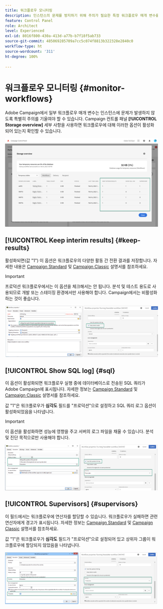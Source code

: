 ```yaml
---
title: 워크플로우 모니터링
description: 인스턴스의 문제를 방지하기 위해 주의가 필요한 특정 워크플로우 매개 변수를 모니터링하는 방법을 알아봅니다.
feature: Control Panel
role: Architect
level: Experienced
exl-id: 8016f800-430a-413d-a77b-b7f18f5ab733
source-git-commit: 485069285709a7cc5c074f8813b322328e2840c0
workflow-type: ht
source-wordcount: '311'
ht-degree: 100%

---
```


# 워크플로우 모니터링 {#monitor-workflows}

<!-- Clean paused and completed workflows

When [!DNL Adobe Campaign] workflows are paused or completed, they leave temporary tables on your instances database that consume space and can lead to performance issues.

Control Panel allows you to identify those workflows and clean the temporary resources generated on your instances.

>[!NOTE]
>
>Technically, this operation executes the **[!UICONTROL Database cleanup technical workflow]** that runs on your Campaign instance everyday (see [Campaign Standard](https://experienceleague.adobe.com/docs/campaign-standard/using/administrating/application-settings/technical-workflows.html#list-of-technical-workflows) and [Campaign Classic](https://experienceleague.adobe.com/docs/campaign-classic/using/monitoring-campaign-classic/data-processing/database-cleanup-workflow.html) documentation). 

To clean paused and completed workflows, follow these steps:

1. Navigate to the **[!UICONTROL Performance monitoring]** card.

1. In the **[!UICONTROL Databases]** tab, select the instance where you want to perform the operation.

1. Access the **[!UICONTROL Storage overview]** details, then filter the list on **[!UICONTROL Temporary tables]**. Learn more on **[!UICONTROL Storage overview]** in [this page](database-storage-overview.md).

    ![](assets/wkf-monitoring-filter.png)

1. All temporary tables generated on your instances by workflows and deliveries display. Click the **[!UICONTROL Clean now]** button to delete the resources generated by paused and completed workflows.

    ![](assets/wkf-monitoring-clean.png)

1. Once the operation is confirmed, you can track the estimated remaining time in the **[!UICONTROL Storage overview]** list.

    ![](assets/wkf-monitoring-in-progress.png)

Monitor workflow parameters -->

Adobe Campaign에서 일부 워크플로우 매개 변수는 인스턴스에 문제가 발생하지 않도록 특별히 주의를 기울여야 할 수 있습니다. Campaign 컨트롤 패널 **[!UICONTROL Storage overview]** 세부 사항을 사용하면 워크플로우에 대해 이러한 옵션이 활성화되어 있는지 확인할 수 있습니다.

![](assets/wkf-monitoring-parameters.png)

## **[!UICONTROL Keep interim results]** {#keep-results}

활성화되면(값 &quot;1&quot;) 이 옵션은 워크플로우의 다양한 활동 간 전환 결과를 저장합니다. 자세한 내용은 [Campaign Standard](https://experienceleague.adobe.com/docs/campaign-standard/using/managing-processes-and-data/executing-a-workflow/managing-execution-options.html?lang=ko) 및 [Campaign Classic](https://experienceleague.adobe.com/docs/campaign-classic/using/automating-with-workflows/introduction/workflow-best-practices.html?lang=ko#logs) 설명서를 참조하세요.

>[!IMPORTANT]
>
>프로덕션 워크플로우에서는 이 옵션을 체크해서는 안 됩니다. 분석 및 테스트 용도로 사용되므로 개발 또는 스테이징 환경에서만 사용해야 합니다. Campaign에서는 비활성화하는 것이 좋습니다.

![](assets/wkf-monitoring-keep.png)

## **[!UICONTROL Show SQL log]** {#sql}

이 옵션이 활성화되면 워크플로우 실행 중에 데이터베이스로 전송된 SQL 쿼리가 Adobe Campaign에 표시됩니다. 자세한 정보는 [Campaign Standard](https://experienceleague.adobe.com/docs/campaign-standard/using/managing-processes-and-data/executing-a-workflow/managing-execution-options.html?lang=ko) 및 [Campaign Classic](https://experienceleague.adobe.com/docs/campaign-classic/using/automating-with-workflows/advanced-management/workflow-properties.html?lang=ko#execution) 설명서를 참조하세요.

값 &quot;1&quot;은 워크플로우가 **심각도** 필드를 &quot;프로덕션&quot;으로 설정하고 SQL 쿼리 로그 옵션이 활성화되었음을 나타냅니다.

>[!IMPORTANT]
>
>이 옵션을 활성화하면 성능에 영향을 주고 서버의 로그 파일을 채울 수 있습니다. 분석 및 진단 목적으로만 사용해야 합니다.

![](assets/wkf-monitoring-sql.png)

## **[!UICONTROL Supervisors]** {#supervisors}

이 필드에서는 워크플로우에 연산자를 할당할 수 있습니다. 워크플로우가 실패하면 관련 연산자에게 경고가 표시됩니다. 자세한 정보는 [Campaign Standard](https://experienceleague.adobe.com/docs/campaign-standard/using/managing-processes-and-data/executing-a-workflow/monitoring-workflow-execution.html?lang=ko#error-management) 및 [Campaign Classic](https://experienceleague.adobe.com/docs/campaign-classic/using/automating-with-workflows/advanced-management/workflow-properties.html?lang=ko#error-management) 설명서를 참조하세요.

값 &quot;1&quot;은 워크플로우가 **심각도** 필드가 &quot;프로덕션&quot;으로 설정되어 있고 상위자 그룹이 워크플로우에 할당되지 않았음을 나타냅니다.

![](assets/wkf-monitoring-supervisors.png)

